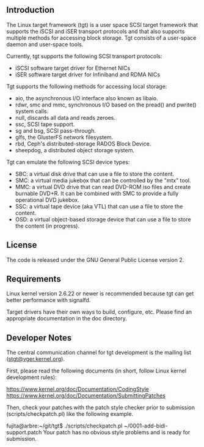 ## Introduction
The Linux target framework (tgt) is a user space SCSI target framework
that supports the iSCSI and iSER transport protocols and that also
supports multiple methods for accessing block storage. Tgt consists of
a user-space daemon and user-space tools.

Currently, tgt supports the following SCSI transport protocols:
- iSCSI software target driver for Ethernet NICs
- iSER software target driver for Infiniband and RDMA NICs

Tgt supports the following methods for accessing local storage:
- aio, the asynchronous I/O interface also known as libaio.
- rdwr, smc and mmc, synchronous I/O based on the pread() and pwrite()
  system calls.
- null, discards all data and reads zeroes.
- ssc, SCSI tape support.
- sg and bsg, SCSI pass-through.
- glfs, the GlusterFS network filesystem.
- rbd, Ceph's distributed-storage RADOS Block Device.
- sheepdog, a distributed object storage system.

Tgt can emulate the following SCSI device types:
- SBC: a virtual disk drive that can use a file to store the content.
- SMC: a virtual media jukebox that can be controlled by the "mtx"
  tool.
- MMC: a virtual DVD drive that can read DVD-ROM iso files and create
  burnable DVD+R. It can be combined with SMC to provide a fully
  operational DVD jukebox.
- SSC: a virtual tape device (aka VTL) that can use a file to store
  the content.
- OSD: a virtual object-based storage device that can use a file to
  store the content (in progress).


## License
The code is released under the GNU General Public License version 2.


## Requirements
Linux kernel version 2.6.22 or newer is recommended because tgt can get
better performance with signalfd.

Target drivers have their own ways to build, configure, etc. Please
find an appropriate documentation in the doc directory.


## Developer Notes
The central communication channel for tgt development is the mailing list
(stgt@vger.kernel.org).

First, please read the following documents (in short, follow Linux
kernel development rules):

https://www.kernel.org/doc/Documentation/CodingStyle
https://www.kernel.org/doc/Documentation/SubmittingPatches

Then, check your patches with the patch style checker prior to
submission (scripts/checkpatch.pl) like the following example.

fujita@arbre:~/git/tgt$ ./scripts/checkpatch.pl ~/0001-add-bidi-support.patch
Your patch has no obvious style problems and is ready for submission.
